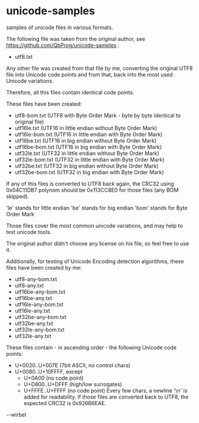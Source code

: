 # unicode-samples
samples of unicode files in various formats.

The following file was taken from the original author, see
https://github.com/QbProg/unicode-samples :

- utf8.txt


Any other file was created from that file by me, converting
the original UTF8 file into Unicode code points and from that,
back into the most used Unicode variations.


Therefore, all this files contain identical code points.


These files have been created:

- utf8-bom.txt    (UTF8 with Byte Order Mark - byte by byte identical to original file)
- utf16le.txt     (UTF16 in little endian without Byte Order Mark)
- utf16le-bom.txt (UTF16 in little endian with Byte Order Mark)
- utf16be.txt     (UTF16 in big endian without Byte Order Mark)
- utf16be-bom.txt (UTF16 in big endian with Byte Order Mark)
- utf32le.txt     (UTF32 in little endian without Byte Order Mark)
- utf32le-bom.txt (UTF32 in little endian with Byte Order Mark)
- utf32be.txt     (UTF32 in big endian without Byte Order Mark)
- utf32be-bom.txt (UTF32 in big endian with Byte Order Mark)

If any of this files is converted to UTF8 back again, the CRC32 using
0x04C11DB7 polynom should be 0x113CC8E0 for those files (any BOM skipped).

'le'  stands for little endian
'be'  stands for big endian
'bom' stands for Byte Order Mark

Those files cover the most common unicode variations, and may
help to test unicode tools.

The original author didn't choose any license on his file,
so feel free to use it.



Additionally, for testing of Unicode Encoding detection algorithms,
these files have been created by me:
- utf8-any-bom.txt
- utf8-any.txt
- utf16be-any-bom.txt
- utf16be-any.txt
- utf16le-any-bom.txt
- utf16le-any.txt
- utf32be-any-bom.txt
- utf32be-any.txt
- utf32le-any-bom.txt
- utf32le-any.txt

These files contain - in ascending order - the following Unicode code points:
- U+0020..U+007E (7bit ASCII, no control chars)
- U+0080..U+10FFFF, except
   - U+0A00  (no code point)
   - U+D800..U+DFFF (high/low surrogates)
   - U+FFFE..U+FFFF (no code point)
Every few chars, a newline '\n' is added for readability.
If those files are converted back to UTF8, the expected CRC32 is 0x926B6EAE.


--wirbel
